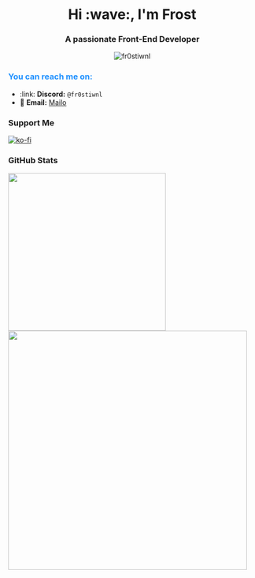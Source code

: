 <h1 align="center">Hi :wave:, I'm Frost</h1>
<h3 align="center">A passionate Front-End Developer</h3>

<p align="center"> <img src="https://komarev.com/ghpvc/?username=fr0stiwnl&label=Profile%20views&color=0e75b6&style=flat" alt="fr0stiwnl" /> </p>

<div align="left">
  <h3 style="color: #1E90FF;">You can reach me on:</h3>
  <ul>
    <li>:link: <strong>Discord:</strong> <code>@fr0stiwnl</code></li>
    <li>📧 <strong>Email:</strong> <a href="mailto:frostiwnl0@mailo.com">Mailo</a></li>
  </ul>
</div>


### Support Me

[![ko-fi](https://ko-fi.com/img/githubbutton_sm.svg)](https://ko-fi.com/G2G8VK335)

### GitHub Stats

<a href="https://github.com/anuraghazra/github-readme-stats">
  <img align="center" width=320 src="https://github-readme-stats.vercel.app/api/top-langs/?username=fr0st-iwnl&layout=compact&theme=tokyonight&langs_count=8" >
</a>
<a href="https://github.com/anuraghazra/github-readme-stats">
  <img align="center" width=485 src="https://github-readme-stats.vercel.app/api?username=fr0st-iwnl&theme=tokyonight&count_private=true&show_icons=true" />
</a>
